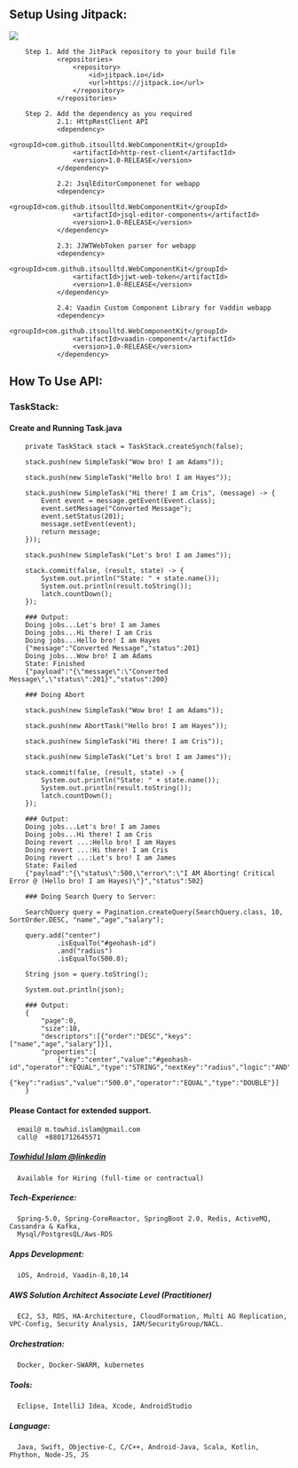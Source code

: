 ## Setup Using Jitpack:

[![](https://jitpack.io/v/itsoulltd/WebComponentKit.svg)](https://jitpack.io/#itsoulltd/WebComponentKit/1.0-RELEASE)

        Step 1. Add the JitPack repository to your build file
                <repositories>
                    <repository>
                        <id>jitpack.io</id>
                        <url>https://jitpack.io</url>
                    </repository>
                </repositories>
                
        Step 2. Add the dependency as you required
                2.1: HttpRestClient API
                <dependency>
                    <groupId>com.github.itsoulltd.WebComponentKit</groupId>
                    <artifactId>http-rest-client</artifactId>
                    <version>1.0-RELEASE</version>
                </dependency>
                
                2.2: JsqlEditorComponenet for webapp
                <dependency>
                    <groupId>com.github.itsoulltd.WebComponentKit</groupId>
                    <artifactId>jsql-editor-components</artifactId>
                    <version>1.0-RELEASE</version>
                </dependency>
                
                2.3: JJWTWebToken parser for webapp
                <dependency>
                    <groupId>com.github.itsoulltd.WebComponentKit</groupId>
                    <artifactId>jjwt-web-token</artifactId>
                    <version>1.0-RELEASE</version>
                </dependency>

                2.4: Vaadin Custom Component Library for Vaddin webapp
                <dependency>
                    <groupId>com.github.itsoulltd.WebComponentKit</groupId>
                    <artifactId>vaadin-component</artifactId>
                    <version>1.0-RELEASE</version>
                </dependency>
                
## How To Use API:

### TaskStack:

#### Create and Running Task.java

        private TaskStack stack = TaskStack.createSynch(false);
        
        stack.push(new SimpleTask("Wow bro! I am Adams"));
        
        stack.push(new SimpleTask("Hello bro! I am Hayes"));
        
        stack.push(new SimpleTask("Hi there! I am Cris", (message) -> {
            Event event = message.getEvent(Event.class);
            event.setMessage("Converted Message");
            event.setStatus(201);
            message.setEvent(event);
            return message;
        }));
        
        stack.push(new SimpleTask("Let's bro! I am James"));
        
        stack.commit(false, (result, state) -> {
            System.out.println("State: " + state.name());
            System.out.println(result.toString());
            latch.countDown();
        });
        
        ### Output:
        Doing jobs...Let's bro! I am James
        Doing jobs...Hi there! I am Cris
        Doing jobs...Hello bro! I am Hayes
        {"message":"Converted Message","status":201}
        Doing jobs...Wow bro! I am Adams
        State: Finished
        {"payload":"{\"message\":\"Converted Message\",\"status\":201}","status":200}
        
        ### Doing Abort
        
        stack.push(new SimpleTask("Wow bro! I am Adams"));
        
        stack.push(new AbortTask("Hello bro! I am Hayes"));
        
        stack.push(new SimpleTask("Hi there! I am Cris"));
        
        stack.push(new SimpleTask("Let's bro! I am James"));
        
        stack.commit(false, (result, state) -> {
            System.out.println("State: " + state.name());
            System.out.println(result.toString());
            latch.countDown();
        });
        
        ### Output:
        Doing jobs...Let's bro! I am James
        Doing jobs...Hi there! I am Cris
        Doing revert ...:Hello bro! I am Hayes
        Doing revert ...:Hi there! I am Cris
        Doing revert ...:Let's bro! I am James
        State: Failed
        {"payload":"{\"status\":500,\"error\":\"I AM Aborting! Critical Error @ (Hello bro! I am Hayes)\"}","status":502}
        
        ### Doing Search Query to Server:
        
        SearchQuery query = Pagination.createQuery(SearchQuery.class, 10, SortOrder.DESC, "name","age","salary");
        
        query.add("center")
                .isEqualTo("#geohash-id")
                .and("radius")
                .isEqualTo(500.0);

        String json = query.toString();
        
        System.out.println(json);
        
        ### Output:
        {   
            "page":0,
            "size":10,
            "descriptors":[{"order":"DESC","keys":["name","age","salary"]}],
            "properties":[
                {"key":"center","value":"#geohash-id","operator":"EQUAL","type":"STRING","nextKey":"radius","logic":"AND"},
                {"key":"radius","value":"500.0","operator":"EQUAL","type":"DOUBLE"}]
        }
        
#### Please Contact for extended support.
      email@ m.towhid.islam@gmail.com
      call@  +8801712645571
##### [Towhidul Islam @linkedin](https://www.linkedin.com/in/mtowhidislam/)
      Available for Hiring (full-time or contractual)
##### Tech-Experience: 
      Spring-5.0, Spring-CoreReactor, SpringBoot 2.0, Redis, ActiveMQ, Cassandra & Kafka, 
      Mysql/PostgresQL/Aws-RDS 
##### Apps Development:      
      iOS, Android, Vaadin-8,10,14
##### AWS Solution Architect Associate Level (Practitioner)
      EC2, S3, RDS, HA-Architecture, CloudFormation, Multi AG Replication, VPC-Config, Security Analysis, IAM/SecurityGroup/NACL.
##### Orchestration: 
      Docker, Docker-SWARM, kubernetes
##### Tools: 
      Eclipse, IntelliJ Idea, Xcode, AndroidStudio
##### Language:
      Java, Swift, Objective-C, C/C++, Android-Java, Scala, Kotlin, Phython, Node-JS, JS       

